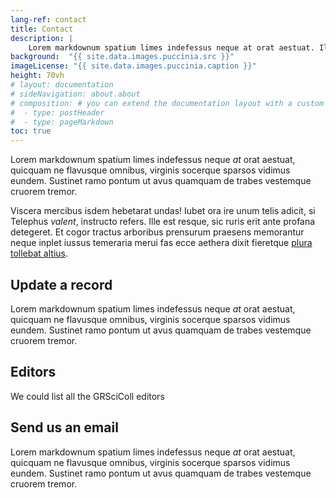 ```yaml
---
lang-ref: contact
title: Contact
description: |
    Lorem markdownum spatium limes indefessus neque at orat aestuat. Ille est resque, sic ruris erit ante profana detegeret. Et cogor tractus arboribus prensurum praesens memorantur neque inplet iussus temeraria merui fas.
background:  "{{ site.data.images.puccinia.src }}"
imageLicense: "{{ site.data.images.puccinia.caption }}"
height: 70vh
# layout: documentation
# sideNavigation: about.about
# composition: # you can extend the documentation layout with a custom composition
#  - type: postHeader
#  - type: pageMarkdown
toc: true
---
```


Lorem markdownum spatium limes indefessus neque *at* orat aestuat, quicquam ne
flavusque omnibus, virginis socerque sparsos vidimus eundem. Sustinet ramo pontum ut avus quamquam de trabes vestemque cruorem tremor.

Viscera mercibus isdem hebetarat undas! Iubet ora ire unum telis adicit, si
Telephus *valent*, instructo refers. Ille est resque, sic ruris erit ante
profana detegeret. Et cogor tractus arboribus prensurum praesens memorantur
neque inplet iussus temeraria merui fas ecce aethera dixit fieretque [plura
tollebat altius](http://virgineusque.net/est.html).

## Update a record
Lorem markdownum spatium limes indefessus neque *at* orat aestuat, quicquam ne
flavusque omnibus, virginis socerque sparsos vidimus eundem. Sustinet ramo pontum ut avus quamquam de trabes vestemque cruorem tremor.

## Editors
We could list all the GRSciColl editors

## Send us an email 
Lorem markdownum spatium limes indefessus neque *at* orat aestuat, quicquam ne
flavusque omnibus, virginis socerque sparsos vidimus eundem. Sustinet ramo pontum ut avus quamquam de trabes vestemque cruorem tremor.